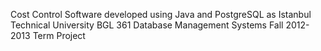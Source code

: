 Cost Control Software developed using Java and PostgreSQL as Istanbul Technical University BGL 361 Database Management Systems Fall 2012-2013 Term Project